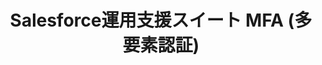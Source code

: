 ---
key: sponsor_ntttx
title: Salesforce運用支援スイート MFA (多要素認証)
format: short
tags:
  - sponsor
speakers:
  - kumiko_akimoto
presentation: 
draft: false
---